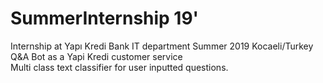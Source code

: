 # SummerInternship 19'
Internship at Yapı Kredi Bank IT department Summer 2019 Kocaeli/Turkey <br>
Q&amp;A Bot as a Yapi Kredi customer service<br>
Multi class text classifier for user inputted questions. 
